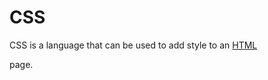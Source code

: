 # CSS

CSS is a language that can be used to add style to an [HTML](/wiki/HTML) 
page.

            
        